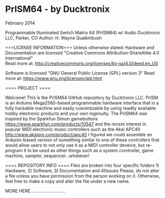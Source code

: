 PrISM64 - by Ducktronix
=======
February 2014

Programmable Illuminated Switch Matrix 64 (PrISM64) w/ Audio
Ducktronix LLC, Parker, CO 
Author: H. Wayne Qualkinbush

===LICENSE INFORMATION===
Unless otherwise stated:
Hardware and Documentation are licensed "Creative Commons Attribution-ShareAlike 4.0 International"  
Read more at: http://creativecommons.org/licenses/by-sa/4.0/deed.en_US


Software is licensed "GNU General Public License (GPL) version 3"
Read more at: https://www.gnu.org/licenses/gpl.html


==== PROJECT ====

Welcome!  This is the PrISM64 GitHub repository by Ducktronix LLC.  PrISM is an Arduino Mega2560-based programmable hardware interface that is a fully hackable machine and easliy cusomtizable by using readily available hobby electronic products and your own ingenuity. The PrISM64 was inspired by the Sparkfun  Simon gamebuttons  https://www.sparkfun.com/products/10547   and the recent interest in popular MIDI electronic music controllers such as the Akai APC40 http://www.akaipro.com/product/apc40    I figured we could assemble an Ardunio-based version of something similar to one of these controllers that would allow users to not only use it as a MIDI controller deveice, but re-program it to be used as other things such as a system comtroller, game machine, sampler, sequencer...whatever!  

==== REPOSITORY INFO ====
Files are broken into four specific folders 1) Hardware, 2) Software, 3) Documentation and 4)Issues
Please, do not alter a file unless you have permission from the person working on it.  Otherwise, feel free to make a copy and alter the file under a new name.


MORE HERE............................
